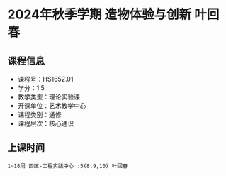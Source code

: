 # 2024年秋季学期 造物体验与创新 叶回春






## 课程信息

- 课程号：HS1652.01
- 学分：1.5
- 教学类型：理论实验课
- 开课单位：艺术教学中心
- 课程类别：通修
- 课程层次：核心通识

## 上课时间

```
1~18周 西区-工程实践中心 :5(8,9,10) 叶回春
```

